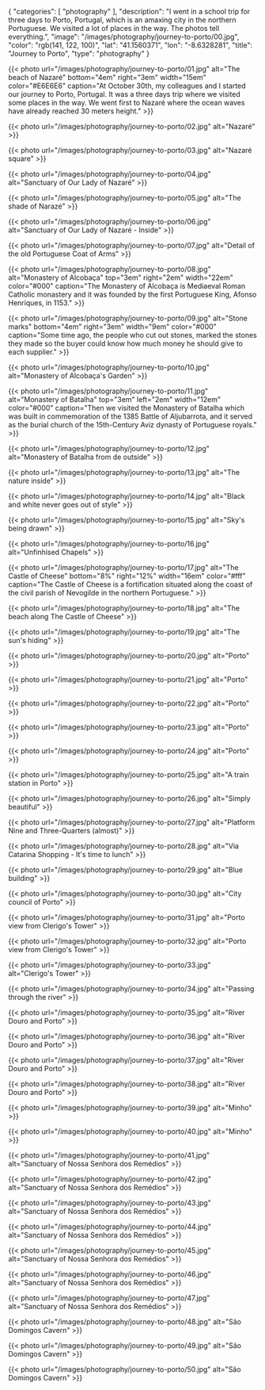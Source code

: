 {
  "categories": [
    "photography"
  ],
  "description": "I went in a school trip for three days to Porto, Portugal, which is an amaxing city in the northern Portuguese. We visited a lot of places in the way. The photos tell everything.",
  "image": "/images/photography/journey-to-porto/00.jpg",
  "color": "rgb(141, 122, 100)",
  "lat": "41.1560371",
  "lon": "-8.6328281",
  "title": "Journey to Porto",
  "type": "photography"
}

{{< photo url="/images/photography/journey-to-porto/01.jpg"
    alt="The beach of Nazaré"
    bottom="4em" right="3em" width="15em" color="#E6E6E6"
    caption="At October 30th, my colleagues and I started our journey to Porto, Portugal. It was a three days trip where we visited some places in the way. We went first to Nazaré where the ocean waves have already reached 30 meters height." >}}

{{< photo url="/images/photography/journey-to-porto/02.jpg"
    alt="Nazaré" >}}

{{< photo url="/images/photography/journey-to-porto/03.jpg" alt="Nazaré square" >}}

{{< photo url="/images/photography/journey-to-porto/04.jpg" alt="Sanctuary of Our Lady of Nazaré" >}}

{{< photo url="/images/photography/journey-to-porto/05.jpg" alt="The shade of Narazé" >}}

{{< photo url="/images/photography/journey-to-porto/06.jpg" alt="Sanctuary of Our Lady of Nazaré - Inside" >}}

{{< photo url="/images/photography/journey-to-porto/07.jpg" alt="Detail of the old Portuguese Coat of Arms" >}}

{{< photo url="/images/photography/journey-to-porto/08.jpg"
    alt="Monastery of Alcobaça"
    top="3em" right="2em" width="22em" color="#000"
    caption="The Monastery of Alcobaça is Mediaeval Roman Catholic monastery and it was founded by the first Portuguese King, Afonso Henriques, in 1153." >}}

{{< photo url="/images/photography/journey-to-porto/09.jpg"
    alt="Stone marks"
    bottom="4em" right="3em" width="9em" color="#000"
    caption="Some time ago, the people who cut out stones, marked the stones they made so the buyer could know how much money he should give to each supplier." >}}

{{< photo url="/images/photography/journey-to-porto/10.jpg" alt="Monastery of Alcobaça's Garden" >}}

{{< photo url="/images/photography/journey-to-porto/11.jpg"
    alt="Monastery of Batalha"
    top="3em" left="2em" width="12em" color="#000"
    caption="Then we visited the Monastery of Batalha which was built in commemoration of the 1385 Battle of Aljubarrota, and it served as the burial church of the 15th-Century Aviz dynasty of Portuguese royals." >}}

{{< photo url="/images/photography/journey-to-porto/12.jpg" alt="Monastery of Batalha from de outside" >}}

{{< photo url="/images/photography/journey-to-porto/13.jpg" alt="The nature inside" >}}

{{< photo url="/images/photography/journey-to-porto/14.jpg" alt="Black and white never goes out of style" >}}

{{< photo url="/images/photography/journey-to-porto/15.jpg" alt="Sky's being drawn" >}}

{{< photo url="/images/photography/journey-to-porto/16.jpg" alt="Unfinhised Chapels" >}}

{{< photo url="/images/photography/journey-to-porto/17.jpg"
    alt="The Castle of Cheese"
    bottom="8%" right="12%" width="16em" color="#fff"
    caption="The Castle of Cheese is a fortification situated along the coast of the civil parish of Nevogilde in the northern Portuguese." >}}

{{< photo url="/images/photography/journey-to-porto/18.jpg" alt="The beach along The Castle of Cheese" >}}

{{< photo url="/images/photography/journey-to-porto/19.jpg" alt="The sun's hiding" >}}

{{< photo url="/images/photography/journey-to-porto/20.jpg" alt="Porto" >}}

{{< photo url="/images/photography/journey-to-porto/21.jpg" alt="Porto" >}}

{{< photo url="/images/photography/journey-to-porto/22.jpg" alt="Porto" >}}

{{< photo url="/images/photography/journey-to-porto/23.jpg" alt="Porto" >}}

{{< photo url="/images/photography/journey-to-porto/24.jpg" alt="Porto" >}}

{{< photo url="/images/photography/journey-to-porto/25.jpg" alt="A train station in Porto" >}}

{{< photo url="/images/photography/journey-to-porto/26.jpg" alt="Simply beautiful" >}}

{{< photo url="/images/photography/journey-to-porto/27.jpg" alt="Platform Nine and Three-Quarters (almost)" >}}

{{< photo url="/images/photography/journey-to-porto/28.jpg" alt="Via Catarina Shopping - It's time to lunch" >}}

{{< photo url="/images/photography/journey-to-porto/29.jpg" alt="Blue building" >}}

{{< photo url="/images/photography/journey-to-porto/30.jpg" alt="City council of Porto" >}}

{{< photo url="/images/photography/journey-to-porto/31.jpg" alt="Porto view from Clerigo's Tower" >}}

{{< photo url="/images/photography/journey-to-porto/32.jpg" alt="Porto view from Clerigo's Tower" >}}

{{< photo url="/images/photography/journey-to-porto/33.jpg" alt="Clerigo's Tower" >}}

{{< photo url="/images/photography/journey-to-porto/34.jpg" alt="Passing through the river" >}}

{{< photo url="/images/photography/journey-to-porto/35.jpg" alt="River Douro and Porto" >}}

{{< photo url="/images/photography/journey-to-porto/36.jpg" alt="River Douro and Porto" >}}

{{< photo url="/images/photography/journey-to-porto/37.jpg" alt="River Douro and Porto" >}}

{{< photo url="/images/photography/journey-to-porto/38.jpg" alt="River Douro and Porto" >}}

{{< photo url="/images/photography/journey-to-porto/39.jpg" alt="Minho" >}}

{{< photo url="/images/photography/journey-to-porto/40.jpg" alt="Minho" >}}

{{< photo url="/images/photography/journey-to-porto/41.jpg" alt="Sanctuary of Nossa Senhora dos Remédios" >}}

{{< photo url="/images/photography/journey-to-porto/42.jpg" alt="Sanctuary of Nossa Senhora dos Remédios" >}}

{{< photo url="/images/photography/journey-to-porto/43.jpg" alt="Sanctuary of Nossa Senhora dos Remédios" >}}

{{< photo url="/images/photography/journey-to-porto/44.jpg" alt="Sanctuary of Nossa Senhora dos Remédios" >}}

{{< photo url="/images/photography/journey-to-porto/45.jpg" alt="Sanctuary of Nossa Senhora dos Remédios" >}}

{{< photo url="/images/photography/journey-to-porto/46.jpg" alt="Sanctuary of Nossa Senhora dos Remédios" >}}

{{< photo url="/images/photography/journey-to-porto/47.jpg" alt="Sanctuary of Nossa Senhora dos Remédios" >}}

{{< photo url="/images/photography/journey-to-porto/48.jpg" alt="São Domingos Cavern" >}}

{{< photo url="/images/photography/journey-to-porto/49.jpg" alt="São Domingos Cavern" >}}

{{< photo url="/images/photography/journey-to-porto/50.jpg" alt="São Domingos Cavern" >}}
